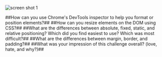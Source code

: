 
![screen shot 1](https://ZenStein.github.io/phase-0/week-3/chrome-devtools/imgs/Challenge1.PNG)

##How can you use Chrome's DevTools inspector to help you format or position elements?##
##How can you resize elements on the DOM using CSS?##
##What are the differences between absolute, fixed, static, and relative positioning? Which did you find easiest to use? Which was most difficult?##
##What are the differences between margin, border, and padding?##
##What was your impression of this challenge overall? (love, hate, and why?)##
